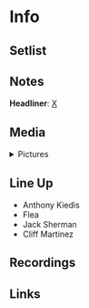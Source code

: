 # Info

## Setlist

## Notes

**Headliner**: [X](https://en.wikipedia.org/wiki/X_(American_band))

## Media 

<details>
  <summary>Pictures</summary>
  <img alt="Clipping" title="Clipping" src="19840121a.jpg" height="200" />
</details>

## Line Up

* Anthony Kiedis
* Flea
* Jack Sherman
* Cliff Martinez

## Recordings

## Links